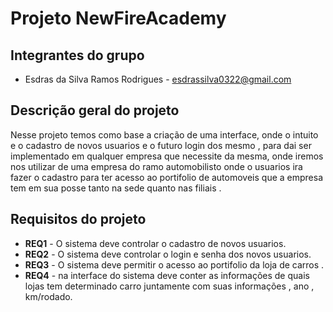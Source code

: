 # Projeto NewFireAcademy

## Integrantes do grupo

* Esdras da Silva Ramos Rodrigues - esdrassilva0322@gmail.com

## Descrição geral do projeto

Nesse projeto temos como base a criação de uma interface, onde o intuito e o cadastro de novos usuarios e o futuro login dos mesmo , para dai ser implementado em qualquer empresa que necessite da mesma, onde iremos nos utilizar de uma empresa do ramo automobilisto onde o usuarios ira fazer o cadastro para ter acesso ao portifolio de automoveis que a empresa tem em sua posse tanto na sede quanto nas filiais .
## Requisitos do projeto
 * **REQ1** - O sistema deve controlar o cadastro de novos usuarios.
 * **REQ2** - O sistema deve controlar o login e senha dos novos usuarios.
 * **REQ3** - O sistema deve permitir o acesso ao portifolio da loja de carros .
 * **REQ4** - na interface do sistema deve conter as informações de quais lojas tem determinado carro juntamente com suas informações , ano , km/rodado.
